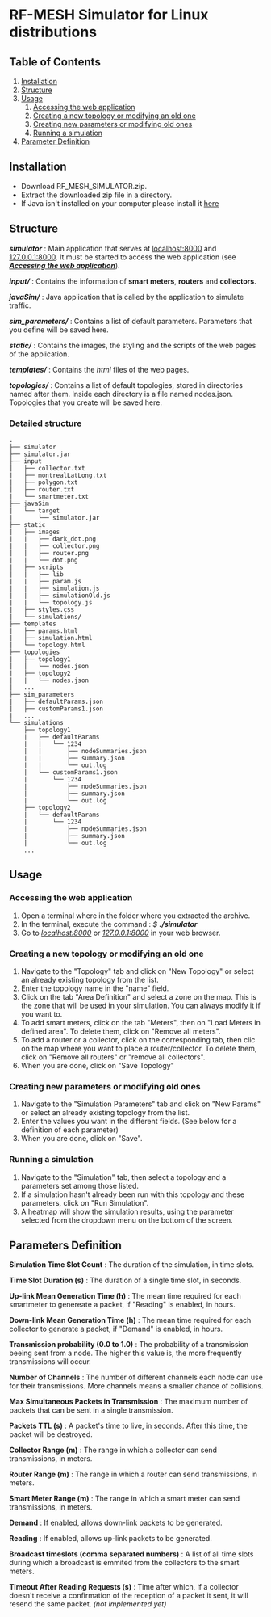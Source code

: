 # RF-MESH Simulator for Linux distributions #

## Table of Contents ##

1. [Installation](#c1)
2. [Structure](#c2)
3. [Usage](#c3)
    1. [Accessing the web application](#c3.1)
    2. [Creating a new topology or modifying an old one](#c3.2)
    3. [Creating new parameters or modifying old ones](#c3.3)
    4. [Running a simulation](#c3.4)
4. [Parameter Definition](#c4)

<a id="c1"></a>
## Installation ##

* Download RF\_MESH\_SIMULATOR.zip.
* Extract the downloaded zip file in a directory.
* If Java isn't installed on your computer please install it [here](https://www.java.com/en/download/)

<a id="c2"></a>
## Structure ##

***simulator*** 
: Main application that serves at [localhost:8000](localhost:8000) and [127.0.0.1:8000](127.0.0.1:8000). It must be started to access the web application (see [***Accessing the web application***](#c3.1)).

***input/***
: Contains the information of **smart meters**, **routers** and **collectors**.

***javaSim/***
: Java application that is called by the application to simulate traffic.

***sim_parameters/*** 
: Contains a list of default parameters. Parameters that you define will be saved here.

***static/***
: Contains the images, the styling and the scripts of the web pages of the application.

***templates/***
: Contains the *html* files of the web pages.

***topologies/*** 
: Contains a list of default topologies, stored in directories named after them. Inside each directory is a file named nodes.json. Topologies that you create will be saved here.


### Detailed structure ###

```
.
├── simulator               
├── simulator.jar
├── input
|   ├── collector.txt
|   ├──	montrealLatLong.txt
|   ├──	polygon.txt
|   ├──	router.txt
|   └──	smartmeter.txt
├── javaSim
|   └── target
|       └──	simulator.jar
├── static
|   ├── images
|   |   ├── dark_dot.png
|   |   ├── collector.png
|   |   ├── router.png
|   |   └── dot.png
|   ├──	scripts
|   |   ├── lib
|   |   ├── param.js
|   |   ├── simulation.js
|   |   ├── simulationOld.js
|   |   └── topology.js
|   ├──	styles.css
|   └──	simulations/
├── templates
|   ├── params.html
|   ├──	simulation.html
|   └──	topology.html
├── topologies
|   ├── topology1
|   |   └── nodes.json
|   ├── topology2
|   |   └── nodes.json
|   ...
├── sim_parameters
|   ├── defaultParams.json
|   ├── customParams1.json
|   ...
└── simulations
    ├── topology1
    |   ├── defaultParams
    |   |   └── 1234
    |   |       ├── nodeSummaries.json
    |   |       ├── summary.json
    |   |       └── out.log
    |   └── customParams1.json
    |       └── 1234
    |           ├── nodeSummaries.json
    |           ├── summary.json
    |           └── out.log
    ├── topology2
    |	└── defaultParams
    |       └── 1234
    |           ├── nodeSummaries.json
    |           ├── summary.json
    |           └── out.log
    ...

```

<a id="c3"></a>
## Usage ##

<a id="c3.1"></a>
### Accessing the web application ###
1. Open a terminal where in the folder where you extracted the archive. 
2. In the terminal, execute the command : *$ **./simulator***
3. Go to *[localhost:8000](localhost:8000)* or *[127.0.0.1:8000](127.0.0.1:8000)* in your web browser.

<a id="c3.2"></a>
### Creating a new topology or modifying an old one ###
1. Navigate to the "Topology" tab and click on "New Topology" or select an already existing topology from the list.
2. Enter the topology name in the "name" field.
3. Click on the tab "Area Definition" and select a zone on the map. This is the zone that will be used in your simulation. You can always modify it if you want to.
4. To add smart meters, click on the tab "Meters", then on "Load Meters in defined area". To delete them, click on "Remove all meters".
5. To add a router or a collector, click on the corresponding tab, then clic on the map where you want to place a router/collector. To delete them, click on "Remove all routers" or "remove all collectors".
6. When you are done, click on "Save Topology"

<a id="c3.3"></a>
### Creating new parameters or modifying old ones ###

1. Navigate to the "Simulation Parameters" tab and click on "New Params" or select an already existing topology from the list.
2. Enter the values you want in the different fields. (See below for a definition of each parameter)
3. When you are done, click on "Save".

<a id="c3.4"></a>
### Running a simulation ###

1. Navigate to the "Simulation" tab, then select a topology and a parameters set among those listed.
2. If a simulation hasn't already been run with this topology and these parameters, click on "Run Simulation".
3. A heatmap will show the simulation results, using the parameter selected from the dropdown menu on the bottom of the screen.

<a id="c4"></a>
## Parameters Definition ##

**Simulation Time Slot Count**
: The duration of the simulation, in time slots.

**Time Slot Duration (s)** 
: The duration of a single time slot, in seconds.

**Up-link Mean Generation Time (h)**
: The mean time required for each smartmeter to genereate a packet, if "Reading" is enabled, in hours.

**Down-link Mean Generation Time (h)**
: The mean time required for each collector to generate a packet, if "Demand" is enabled, in hours.

**Transmission probability (0.0 to 1.0)**
: The probability of a transmission beeing sent from a node. The higher this value is, the more frequently transmissions will occur.

**Number of Channels**
: The number of different channels each node can use for their transmissions. More channels means a smaller chance of collisions.

**Max Simultaneous Packets in Transmission**
: The maximum number of packets that can be sent in a single transmission.

**Packets TTL (s)**
: A packet's time to live, in seconds. After this time, the packet will be destroyed.

**Collector Range (m)**
: The range in which a collector can send transmissions, in meters.

**Router Range (m)**
: The range in which a router can send transmissions, in meters.

**Smart Meter Range (m)**
: The range in which a smart meter can send transmissions, in meters.

**Demand**
: If enabled, allows down-link packets to be generated.

**Reading**
: If enabled, allows up-link packets to be generated.

**Broadcast timeslots (comma separated numbers)**
: A list of all time slots during which a broadcast is emmited from the collectors to the smart meters.

**Timeout After Reading Requests (s)**
: Time after which, if a collector doesn't receive a confirmation of the reception of a packet it sent, it will resend the same packet. *(not implemented yet)*
